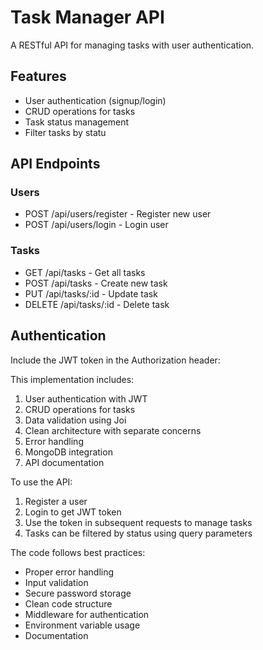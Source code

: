 # Task Manager API

A RESTful API for managing tasks with user authentication.

## Features

- User authentication (signup/login)
- CRUD operations for tasks
- Task status management
- Filter tasks by statu

## API Endpoints

### Users
- POST /api/users/register - Register new user
- POST /api/users/login - Login user

### Tasks
- GET /api/tasks - Get all tasks
- POST /api/tasks - Create new task
- PUT /api/tasks/:id - Update task
- DELETE /api/tasks/:id - Delete task

## Authentication

Include the JWT token in the Authorization header:

This implementation includes:

1. User authentication with JWT
2. CRUD operations for tasks
3. Data validation using Joi
4. Clean architecture with separate concerns
5. Error handling
6. MongoDB integration
7. API documentation

To use the API:

1. Register a user
2. Login to get JWT token
3. Use the token in subsequent requests to manage tasks
4. Tasks can be filtered by status using query parameters

The code follows best practices:
- Proper error handling
- Input validation
- Secure password storage
- Clean code structure
- Middleware for authentication
- Environment variable usage
- Documentation